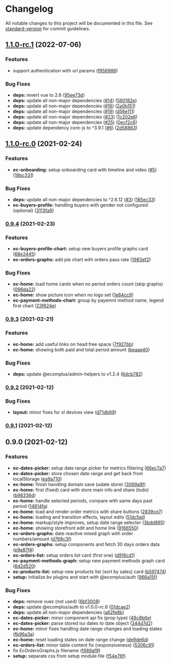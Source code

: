 # Changelog

All notable changes to this project will be documented in this file. See [standard-version](https://github.com/conventional-changelog/standard-version) for commit guidelines.

## [1.1.0-rc.1](https://github.com/ecomplus/admin-home/compare/v1.1.0-rc.0...v1.1.0-rc.1) (2022-07-06)


### Features

* support authentication with url params ([f956986](https://github.com/ecomplus/admin-home/commit/f956986fd1ae6cfb0287808639ba1a2e65631c94))


### Bug Fixes

* **deps:** revert vue to 2.6 ([95ee73d](https://github.com/ecomplus/admin-home/commit/95ee73dd51dad3cdb8ef25cfe6f3fd08e36030ee))
* **deps:** update all non-major dependencies ([#14](https://github.com/ecomplus/admin-home/issues/14)) ([560182e](https://github.com/ecomplus/admin-home/commit/560182e16395a1ca544386a6bd307b092cf58c79))
* **deps:** update all non-major dependencies ([#16](https://github.com/ecomplus/admin-home/issues/16)) ([2a0b151](https://github.com/ecomplus/admin-home/commit/2a0b15112a85a165bdf62385d2c2355729055069))
* **deps:** update all non-major dependencies ([#19](https://github.com/ecomplus/admin-home/issues/19)) ([d56e111](https://github.com/ecomplus/admin-home/commit/d56e111f7fca17f9ffcc1ab117e6974f12043844))
* **deps:** update all non-major dependencies ([#23](https://github.com/ecomplus/admin-home/issues/23)) ([1c202e6](https://github.com/ecomplus/admin-home/commit/1c202e68ccaafe63204b613344126d558cd2bc1e))
* **deps:** update all non-major dependencies ([#25](https://github.com/ecomplus/admin-home/issues/25)) ([0ecf2c6](https://github.com/ecomplus/admin-home/commit/0ecf2c690dc3c13c15712bac36c374087650d504))
* **deps:** update dependency core-js to ^3.9.1 ([#6](https://github.com/ecomplus/admin-home/issues/6)) ([2d58863](https://github.com/ecomplus/admin-home/commit/2d58863849a2e87ab638313d40a5dd13024217c6))

## [1.1.0-rc.0](https://github.com/ecomplus/admin-home/compare/v0.9.4...v1.1.0-rc.0) (2021-02-24)


### Features

* **ec-onboarding:** setup onboarding card with timeline and video ([#5](https://github.com/ecomplus/admin-home/issues/5)) ([19bc331](https://github.com/ecomplus/admin-home/commit/19bc3316ec676908c71236e7b05541f6b1ea1626))


### Bug Fixes

* **deps:** update all non-major dependencies to ^2.6.12 ([#3](https://github.com/ecomplus/admin-home/issues/3)) ([185ec33](https://github.com/ecomplus/admin-home/commit/185ec3337fe5606d28c830b5c6cc4e94573eda5a))
* **ec-buyers-profile:** handling buyers with gender not configured (optional) ([3113fa9](https://github.com/ecomplus/admin-home/commit/3113fa9746694707e624807533e180c1045fdc73))

### [0.9.4](https://github.com/ecomplus/admin-home/compare/v0.9.3...v0.9.4) (2021-02-23)


### Features

* **ec-buyers-profile-chart:** setup new buyers profile graphs card ([68e2445](https://github.com/ecomplus/admin-home/commit/68e244508e66d6ab768f10595519ecdac3f6da9f))
* **ec-orders-graphs:** add pie chart with orders pass rate ([1983ef2](https://github.com/ecomplus/admin-home/commit/1983ef27c42959ba2572848502bdeb43d536b72b))


### Bug Fixes

* **ec-home:** load home cards when no period orders count (skip graphs) ([098da22](https://github.com/ecomplus/admin-home/commit/098da223187a528e6e8b94e9d2fcd0dc49b14232))
* **ec-home:** show picture icon when no logo set ([1e84cc9](https://github.com/ecomplus/admin-home/commit/1e84cc95b225965cd65ab27913695be1dea62a59))
* **ec-payment-methods-chart:** group by payemnt method name, legend first chart ([23f624e](https://github.com/ecomplus/admin-home/commit/23f624e5f98acefdad92a325aed989688752ee47))

### [0.9.3](https://github.com/ecomplus/admin-home/compare/v0.9.2...v0.9.3) (2021-02-21)


### Features

* **ec-home:** add useful links on head free space ([7f927bb](https://github.com/ecomplus/admin-home/commit/7f927bb76578129c81b305263b1f9853f06d0e8e))
* **ec-home:** showing both paid and total period amount ([beaae40](https://github.com/ecomplus/admin-home/commit/beaae40dbc35f943ee5b5a7b6e8f7dfd9d5d2dfb))


### Bug Fixes

* **deps:** update @ecomplus/admin-helpers to v1.2.4 ([6dcb782](https://github.com/ecomplus/admin-home/commit/6dcb782afe08bffbef486b3493362abf87d88f23))

### [0.9.2](https://github.com/ecomplus/admin-home/compare/v0.9.1...v0.9.2) (2021-02-12)


### Bug Fixes

* **layout:** minor fixes for xl devices view ([d71db69](https://github.com/ecomplus/admin-home/commit/d71db69d0c573276435af0c7d83a886450359fc6))

### [0.9.1](https://github.com/ecomplus/admin-home/compare/v0.9.0...v0.9.1) (2021-02-12)

## 0.9.0 (2021-02-12)


### Features

* **ec-dates-picker:** setup date range picker for metrics filtering ([66ec7a7](https://github.com/ecomplus/admin-home/commit/66ec7a747a144763af070dc16a7045c09d7aa4de))
* **ec-dates-picker:** store chosen date range and get back from localStorage ([ea9a710](https://github.com/ecomplus/admin-home/commit/ea9a710ad7e70d60a85dc5dade610d44568ccef5))
* **ec-home:** finish handling domain save (udate store) ([3069a9f](https://github.com/ecomplus/admin-home/commit/3069a9f9d15f6ded0c2f263842df891ea1c25216))
* **ec-home:** first (fixed) card with store main info and share (todo) ([b98336d](https://github.com/ecomplus/admin-home/commit/b98336d55d5a171986f181b890dc057617e599d5))
* **ec-home:** handle selected periods, compare with same days past period ([14814fa](https://github.com/ecomplus/admin-home/commit/14814fa6df6418a8f48d8165598c75382d4f0bdc))
* **ec-home:** load and render order metrics with share buttons ([2839ce7](https://github.com/ecomplus/admin-home/commit/2839ce7dfc3a9e533c104ca76c48bf5bb3dd8e62))
* **ec-home:** loading and transition effects, layout edits ([51dcfad](https://github.com/ecomplus/admin-home/commit/51dcfad4a15f5dac326d6af95d0d5d258c4a0f84))
* **ec-home:** markup/style improves, setup date range selector ([3bdd895](https://github.com/ecomplus/admin-home/commit/3bdd895dffa4702410b302940bae55d83ab13f61))
* **ec-home:** showing storefront edit and home link ([9166550](https://github.com/ecomplus/admin-home/commit/91665500c182c94dd31f2cd3a0a16d418c7770b5))
* **ec-orders-graphs:** date reactive mixed graph with order numbers/amount ([d768c3f](https://github.com/ecomplus/admin-home/commit/d768c3f8029e9ef9dbe5f8f4571327485a9b962e))
* **ec-orders-graphs:** setup components and fetch 30 days orders data ([e9a87f4](https://github.com/ecomplus/admin-home/commit/e9a87f42489e0231e2e3aba5b08197df1146837c))
* **ec-orders-list:** setup orders list card (first one) ([d916cd1](https://github.com/ecomplus/admin-home/commit/d916cd1dc217bc585050e03ca144e840ac0a49a1))
* **ec-payment-methods-graph:** setup new payment methods graph card ([6d2d520](https://github.com/ecomplus/admin-home/commit/6d2d520ccc1da4aa5c9214569eb54fcf4d86f1e7))
* **ec-products-list:** setup new products list (sort by sales) card ([b597474](https://github.com/ecomplus/admin-home/commit/b597474eef5a94478a819b3d6e783614bf36b491))
* **setup:** initialize bv plugins and start with @ecomplus/auth ([966a15f](https://github.com/ecomplus/admin-home/commit/966a15f58bd4aae3fef42661f137c4bbe201197a))


### Bug Fixes

* **deps:** remove vuex (not used) ([6bf3008](https://github.com/ecomplus/admin-home/commit/6bf300852601e74ffcbaad14160384330e6764e1))
* **deps:** update @ecomplus/auth to v1.0.0-rc.6 ([01dcae2](https://github.com/ecomplus/admin-home/commit/01dcae2ffdf4bbcd9e8d402f989f05f3acd87e37))
* **deps:** update all non-major dependencies ([a62fe8b](https://github.com/ecomplus/admin-home/commit/a62fe8b731fc5b5748b77e681208ce3e25ed9b11))
* **ec-dates-picker:** minor component api fix (prop type) ([49c8b6e](https://github.com/ecomplus/admin-home/commit/49c8b6e6f93e9f7ce5fa99dbbfb8a70a42055c91))
* **ec-dates-picker:** parse stored iso dates to date object ([344d7d2](https://github.com/ecomplus/admin-home/commit/344d7d24aaea888135aac66ea7b83dd9832283d7))
* **ec-home:** minor fixes handling date range changes and loading states ([fb96a3a](https://github.com/ecomplus/admin-home/commit/fb96a3a87b9a8097d0f801cfe59ad1f85f735c96))
* **ec-home:** reset loading states on date range change ([de9de6d](https://github.com/ecomplus/admin-home/commit/de9de6d423b2b9fa5431368f1df49c668ca83a33))
* **ec-orders-list:** minor table content fix (responsiveness) ([5306c91](https://github.com/ecomplus/admin-home/commit/5306c919faee22cfbd3e49759a1a56c96180fb5b))
* fix EcOrdersGraphs.js filename ([f889af9](https://github.com/ecomplus/admin-home/commit/f889af9c65f194719e86595944d783c4e6a45a9e))
* **setup:** separate css from setup module file ([f54e76f](https://github.com/ecomplus/admin-home/commit/f54e76f8800a78176df7886263125db6d0588ac3))
